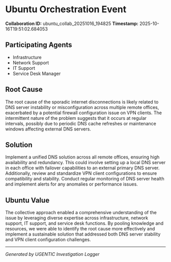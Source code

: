# Ubuntu Orchestration Event

**Collaboration ID:** ubuntu_collab_20251016_194825
**Timestamp:** 2025-10-16T19:51:02.684053

## Participating Agents

- Infrastructure
- Network Support
- IT Support
- Service Desk Manager

## Root Cause

The root cause of the sporadic internet disconnections is likely related to DNS server instability or misconfiguration across multiple remote offices, exacerbated by a potential firewall configuration issue on VPN clients. The intermittent nature of the problem suggests that it occurs at regular intervals, possibly due to periodic DNS cache refreshes or maintenance windows affecting external DNS servers.

## Solution

Implement a unified DNS solution across all remote offices, ensuring high availability and redundancy. This could involve setting up a local DNS server in each office with failover capabilities to an external primary DNS server. Additionally, review and standardize VPN client configurations to ensure compatibility and stability. Conduct regular monitoring of DNS server health and implement alerts for any anomalies or performance issues.

## Ubuntu Value

The collective approach enabled a comprehensive understanding of the issue by leveraging diverse expertise across infrastructure, network support, IT support, and service desk functions. By pooling knowledge and resources, we were able to identify the root cause more effectively and implement a sustainable solution that addressed both DNS server stability and VPN client configuration challenges.

---
*Generated by UGENTIC Investigation Logger*
